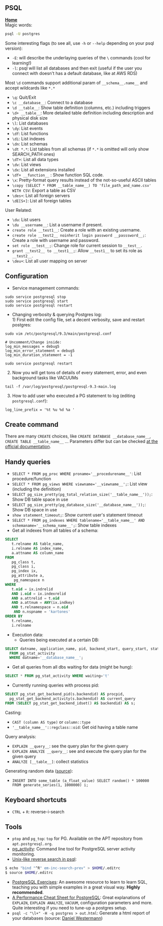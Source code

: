 ## PSQL
**[Home](index.md)**  
Magic words:
```bash
psql -U postgres
```
Some interesting flags (to see all, use `-h` or `--help` depending on your psql version):
- `-E`: will describe the underlaying queries of the `\` commands (cool for learning!)
- `-l`: psql will list all databases and then exit (useful if the user you connect with doesn't has a default database, like at AWS RDS)

Most `\d` commands support additional param of `__schema__.name__` and accept wildcards like `*.*`

- `\q`: Quit/Exit
- `\c __database__`: Connect to a database
- `\d __table__`: Show table definition (columns, etc.) including triggers
- `\d+ __table__`: More detailed table definition including description and physical disk size
- `\l`: List databases
- `\dy`: List events
- `\df`: List functions
- `\di`: List indexes
- `\dn`: List schemas
- `\dt *.*`: List tables from all schemas (if `*.*` is omitted will only show SEARCH_PATH ones)
- `\dT+`: List all data types
- `\dv`: List views
- `\dx`: List all extensions installed
- `\df+ __function__` : Show function SQL code. 
- `\x`: Pretty-format query results instead of the not-so-useful ASCII tables
- `\copy (SELECT * FROM __table_name__) TO 'file_path_and_name.csv' WITH CSV`: Export a table as CSV
- `\des+`: List all foreign servers
- `\dE[S+]`: List all foreign tables

User Related:
- `\du`: List users
- `\du __username__`: List a username if present.
- `create role __test1__`: Create a role with an existing username.
- `create role __test2__ noinherit login password __passsword__;`: Create a role with username and password.
- `set role __test__;`: Change role for current session to `__test__`.
- `grant __test2__ to __test1__;`: Allow `__test1__` to set its role as `__test2__`.
- `\deu+`: List all user mapping on server

## Configuration

- Service management commands:
```
sudo service postgresql stop
sudo service postgresql start
sudo service postgresql restart
```

- Changing verbosity & querying Postgres log:
  <br/>1) First edit the config file, set a decent verbosity, save and restart postgres:
```
sudo vim /etc/postgresql/9.3/main/postgresql.conf

# Uncomment/Change inside:
log_min_messages = debug5
log_min_error_statement = debug5
log_min_duration_statement = -1

sudo service postgresql restart
```
  2) Now you will get tons of details of every statement, error, and even background tasks like VACUUMs
```
tail -f /var/log/postgresql/postgresql-9.3-main.log
```
  3) How to add user who executed a PG statement to log (editing `postgresql.conf`):
```
log_line_prefix = '%t %u %d %a '
```

## Create command

There are many `CREATE` choices, like `CREATE DATABASE __database_name__`, `CREATE TABLE __table_name__` ... Parameters differ but can be checked [at the official documentation](https://www.postgresql.org/search/?u=%2Fdocs%2F9.1%2F&q=CREATE).


## Handy queries
- `SELECT * FROM pg_proc WHERE proname='__procedurename__'`: List procedure/function
- `SELECT * FROM pg_views WHERE viewname='__viewname__';`: List view (including the definition)
- `SELECT pg_size_pretty(pg_total_relation_size('__table_name__'));`: Show DB table space in use
- `SELECT pg_size_pretty(pg_database_size('__database_name__'));`: Show DB space in use
- `show statement_timeout;`: Show current user's statement timeout
- `SELECT * FROM pg_indexes WHERE tablename='__table_name__' AND schemaname='__schema_name__';`: Show table indexes
- Get all indexes from all tables of a schema:
```sql
SELECT
   t.relname AS table_name,
   i.relname AS index_name,
   a.attname AS column_name
FROM
   pg_class t,
   pg_class i,
   pg_index ix,
   pg_attribute a,
    pg_namespace n
WHERE
   t.oid = ix.indrelid
   AND i.oid = ix.indexrelid
   AND a.attrelid = t.oid
   AND a.attnum = ANY(ix.indkey)
   AND t.relnamespace = n.oid
    AND n.nspname = 'kartones'
ORDER BY
   t.relname,
   i.relname
```
- Execution data:
  - Queries being executed at a certain DB:
```sql
SELECT datname, application_name, pid, backend_start, query_start, state_change, state, query 
  FROM pg_stat_activity 
  WHERE datname='__database_name__';
```
  - Get all queries from all dbs waiting for data (might be hung): 
```sql
SELECT * FROM pg_stat_activity WHERE waiting='t'
```
  - Currently running queries with process pid:
```sql
SELECT pg_stat_get_backend_pid(s.backendid) AS procpid, 
  pg_stat_get_backend_activity(s.backendid) AS current_query
FROM (SELECT pg_stat_get_backend_idset() AS backendid) AS s;
```

Casting:
- `CAST (column AS type)` or `column::type`
- `'__table_name__'::regclass::oid`: Get oid having a table name

Query analysis:
- `EXPLAIN __query__`: see the query plan for the given query
- `EXPLAIN ANALYZE __query__`: see and execute the query plan for the given query
- `ANALYZE [__table__]`: collect statistics  

Generating random data ([source](https://www.citusdata.com/blog/2019/07/17/postgres-tips-for-average-and-power-user/)):
- `INSERT INTO some_table (a_float_value) SELECT random() * 100000 FROM generate_series(1, 1000000) i;`

## Keyboard shortcuts
- `CTRL` + `R`: reverse-i-search

## Tools
- `ptop` and `pg_top`: `top` for PG. Available on the APT repository from `apt.postgresql.org`.
- [pg_activity](https://github.com/julmon/pg_activity): Command line tool for PostgreSQL server activity monitoring.
- [Unix-like reverse search in psql](https://dba.stackexchange.com/questions/63453/is-there-a-psql-equivalent-of-bashs-reverse-search-history):
```bash
$ echo "bind "^R" em-inc-search-prev" > $HOME/.editrc
$ source $HOME/.editrc
``` 
- [PostgreSQL Exercises](https://pgexercises.com/): An awesome resource to learn to learn SQL, teaching you with simple examples in a great visual way. **Highly recommended**.
- [A Performance Cheat Sheet for PostgreSQL](https://severalnines.com/blog/performance-cheat-sheet-postgresql): Great explanations of `EXPLAIN`, `EXPLAIN ANALYZE`, `VACUUM`, configuration parameters and more. Quite interesting if you need to tune-up a postgres setup.
- `psql -c "\l+" -H -q postgres > out.html`: Generate a html report of your databases (source: [Daniel Westermann](https://twitter.com/westermanndanie/status/1242117182982586372))
